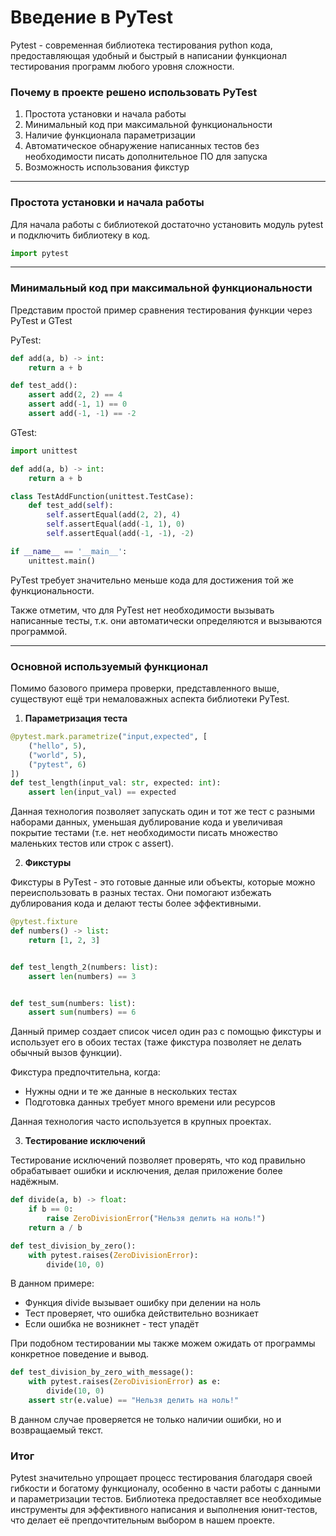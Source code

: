 # Введение в PyTest
Pytest - современная библиотека тестирования python кода, предоставляющая удобный и быстрый в написании функционал тестирования программ любого уровня сложности. 

###  Почему в проекте решено использовать PyTest

1. Простота установки и начала работы
2. Минимальный код при максимальной функциональности
3. Наличие функционала параметризации 
4. Автоматическое обнаружение написанных тестов без необходимости писать дополнительное ПО для запуска 
5. Возможность использования фикстур
***

### Простота установки и начала работы

Для начала работы с библиотекой достаточно установить модуль pytest и подключить библиотеку в код.

```python
import pytest
```
***

### Минимальный код при максимальной функциональности

Представим простой пример сравнения тестирования функции через PyTest и GTest


PyTest:

```python
def add(a, b) -> int:
    return a + b

def test_add():
    assert add(2, 2) == 4
    assert add(-1, 1) == 0
    assert add(-1, -1) == -2
```

GTest:

```python
import unittest

def add(a, b) -> int:
    return a + b

class TestAddFunction(unittest.TestCase):
    def test_add(self):
        self.assertEqual(add(2, 2), 4)
        self.assertEqual(add(-1, 1), 0)
        self.assertEqual(add(-1, -1), -2)

if __name__ == '__main__':
    unittest.main()
```

PyTest требует значительно меньше кода для достижения той же функциональности.

Также отметим, что для PyTest нет необходимости вызывать написанные тесты, т.к. они автоматически определяются и вызываются программой.
***

###  Основной используемый функционал

Помимо базового примера проверки, представленного выше, существуют ещё три немаловажных аспекта библиотеки PyTest.

1. **Параметризация теста**

```python
@pytest.mark.parametrize("input,expected", [
    ("hello", 5),
    ("world", 5),
    ("pytest", 6)
])
def test_length(input_val: str, expected: int):
    assert len(input_val) == expected
```

Данная технология позволяет запускать один и тот же тест с разными наборами данных, уменьшая дублирование кода и увеличивая покрытие тестами (т.е. нет необходимости писать множество маленьких тестов или строк с assert).

2. **Фикстуры**

Фикстуры в PyTest - это готовые данные или объекты, которые можно переиспользовать в разных тестах. Они помогают избежать дублирования кода и делают тесты более эффективными.

```python
@pytest.fixture
def numbers() -> list:
    return [1, 2, 3]


def test_length_2(numbers: list):
    assert len(numbers) == 3


def test_sum(numbers: list):
    assert sum(numbers) == 6
```

Данный пример создает список чисел один раз с помощью фикстуры и использует его в обоих тестах (таже фикстура позволяет не делать обычный вызов функции). 

Фикстура предпочтительна, когда:

* Нужны одни и те же данные в нескольких тестах
* Подготовка данных требует много времени или ресурсов

Данная технология часто используется в крупных проектах.

3. **Тестирование исключений**

Тестирование исключений позволяет проверять, что код правильно обрабатывает ошибки и исключения, делая приложение более надёжным.

```python
def divide(a, b) -> float:
    if b == 0:
        raise ZeroDivisionError("Нельзя делить на ноль!")
    return a / b

def test_division_by_zero():
    with pytest.raises(ZeroDivisionError):
        divide(10, 0)
```

В данном примере:

* Функция divide вызывает ошибку при делении на ноль
* Тест проверяет, что ошибка действительно возникает
* Если ошибка не возникнет - тест упадёт

При подобном тестировании мы также можем ожидать от программы конкретное поведение и вывод.

```python
def test_division_by_zero_with_message():
    with pytest.raises(ZeroDivisionError) as e:
        divide(10, 0)
    assert str(e.value) == "Нельзя делить на ноль!"
```

В данном случае проверяется не только наличии ошибки, но и возвращаемый текст.

### Итог

Pytest значительно упрощает процесс тестирования благодаря своей гибкости и богатому функционалу, особенно в части работы с данными и параметризации тестов. Библиотека предоставляет все необходимые инструменты для эффективного написания и выполнения юнит-тестов, что делает её препдочтительным выбором в нашем проекте.